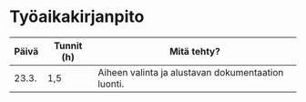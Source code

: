 # Työaikakirjanpito

Päivä | Tunnit (h) | Mitä tehty?
------|------------|------------
23.3.|1,5|Aiheen valinta ja alustavan dokumentaation luonti.
